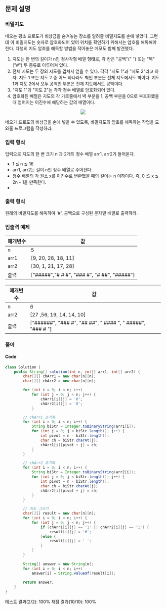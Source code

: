 ## 문제 설명

### 비밀지도
네오는 평소 프로도가 비상금을 숨겨놓는 장소를 알려줄 비밀지도를 손에 넣었다. 그런데 이 비밀지도는 숫자로 암호화되어 있어 위치를 확인하기 위해서는 암호를 해독해야 한다. 다행히 지도 암호를 해독할 방법을 적어놓은 메모도 함께 발견했다.

1. 지도는 한 변의 길이가 n인 정사각형 배열 형태로, 각 칸은 "공백"(" ") 또는 "벽"("#") 두 종류로 이루어져 있다.
2. 전체 지도는 두 장의 지도를 겹쳐서 얻을 수 있다. 각각 "지도 1"과 "지도 2"라고 하자. 지도 1 또는 지도 2 중 어느 하나라도 벽인 부분은 전체 지도에서도 벽이다. 지도 1과 지도 2에서 모두 공백인 부분은 전체 지도에서도 공백이다.
3. "지도 1"과 "지도 2"는 각각 정수 배열로 암호화되어 있다.
4. 암호화된 배열은 지도의 각 가로줄에서 벽 부분을 1, 공백 부분을 0으로 부호화했을 때 얻어지는 이진수에 해당하는 값의 배열이다.

<p align = "center">
  <img src="https://user-images.githubusercontent.com/40654227/165874770-dbe4921c-651f-4482-856f-022a1fbbc172.png"/>
  </p>
네오가 프로도의 비상금을 손에 넣을 수 있도록, 비밀지도의 암호를 해독하는 작업을 도와줄 프로그램을 작성하라.  

### 입력 형식
입력으로 지도의 한 변 크기 n 과 2개의 정수 배열 arr1, arr2가 들어온다.

 - 1 ≦ n ≦ 16
 - arr1, arr2는 길이 n인 정수 배열로 주어진다.
 - 정수 배열의 각 원소 x를 이진수로 변환했을 때의 길이는 n 이하이다. 즉, 0 ≦ x ≦ 2n - 1을 만족한다.
 - 
### 출력 형식
원래의 비밀지도를 해독하여 '#', 공백으로 구성된 문자열 배열로 출력하라.

### 입출력 예제
|매개변수|	값|
|--|--|
|n|	5|
|arr1|	[9, 20, 28, 18, 11]|
|arr2|	[30, 1, 21, 17, 28]|
|출력|	["#####","# # #", "### #", "# ##", "#####"]|

|매개변수|	값|
|--|--|
|n|	6|
|arr2|	[27 ,56, 19, 14, 14, 10]|
|출력|	["######", "### #", "## ##", " #### ", " #####", "### # "]|

### 풀이

#### Code
``` java
class Solution {
    public String[] solution(int n, int[] arr1, int[] arr2) {
        char[][] chArr1 = new char[n][n];
		char[][] chArr2 = new char[n][n];

		for (int i = 0; i < n; i++)
			for (int j = 0; j < n; j++) {
				chArr1[i][j] = '0';
				chArr2[i][j] = '0';
			}

		// chArr1 초기화
		for (int i = 0; i < n; i++) {
			String biStr = Integer.toBinaryString(arr1[i]);
			for (int j = 0; j < biStr.length(); j++) {
				int pivot = n - biStr.length();
				char ch = biStr.charAt(j);
				chArr1[i][pivot + j] = ch;
			}
		}

		// chArr2 초기화
		for (int i = 0; i < n; i++) {
			String biStr = Integer.toBinaryString(arr2[i]);
			for (int j = 0; j < biStr.length(); j++) {
				int pivot = n - biStr.length();
				char ch = biStr.charAt(j);
				chArr2[i][pivot + j] = ch;
			}
		}

		// 지도 그리기
		char[][] result = new char[n][n];
		for (int i = 0; i < n; i++) {
			for (int j = 0; j < n; j++) {
				if (chArr1[i][j] == '1' || chArr2[i][j] == '1') {
					result[i][j] = '#';
				}else {
					result[i][j] = ' ';
				}
			}
		}
		
		String[] answer = new String[n];
		for (int i = 0; i < n; i++)
			answer[i] = String.valueOf(result[i]);	
		
		return answer;
    }
}
``` 

테스트 결과(2/2): 100%
채점 결과(10/10): 100%
